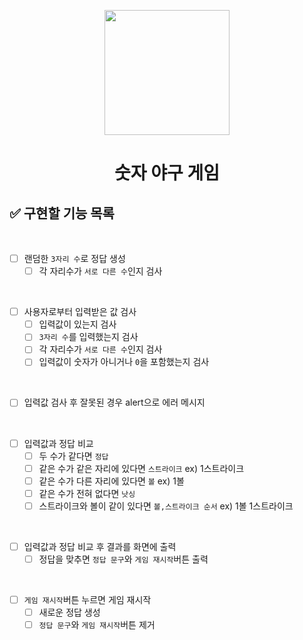 <p align="middle" >
  <img width="200px;" src="https://github.com/woowacourse/javascript-baseball-precourse/blob/main/images/baseball_icon.png?raw=true"/>
</p>
<h1 align="middle">숫자 야구 게임</h1>

## ✅ 구현할 기능 목록

<br>

- [ ] 랜덤한 `3자리 수`로 정답 생성
  - [ ] 각 자리수가 `서로 다른 수`인지 검사

<br>

- [ ] 사용자로부터 입력받은 값 검사
  - [ ] 입력값이 있는지 검사
  - [ ] `3자리 수`를 입력했는지 검사
  - [ ] 각 자리수가 `서로 다른 수`인지 검사
  - [ ] 입력값이 숫자가 아니거나 `0`을 포함했는지 검사
  
<br>

- [ ] 입력값 검사 후 잘못된 경우 alert으로 에러 메시지 

<br>

- [ ] 입력값과 정답 비교
  - [ ] 두 수가 같다면 `정답`
  - [ ] 같은 수가 같은 자리에 있다면 `스트라이크` ex) 1스트라이크
  - [ ] 같은 수가 다른 자리에 있다면 `볼` ex) 1볼
  - [ ] 같은 수가 전혀 없다면 `낫싱`
  - [ ] 스트라이크와 볼이 같이 있다면 `볼,스트라이크 순서` ex) 1볼 1스트라이크

<br>

- [ ] 입력값과 정답 비교 후 결과를 화면에 출력
  - [ ] 정답을 맞추면 `정답 문구`와 `게임 재시작`버튼 출력

<br>

- [ ] `게임 재시작`버튼 누르면 게임 재시작
  - [ ] 새로운 정답 생성
  - [ ] `정답 문구`와 `게임 재시작`버튼 제거